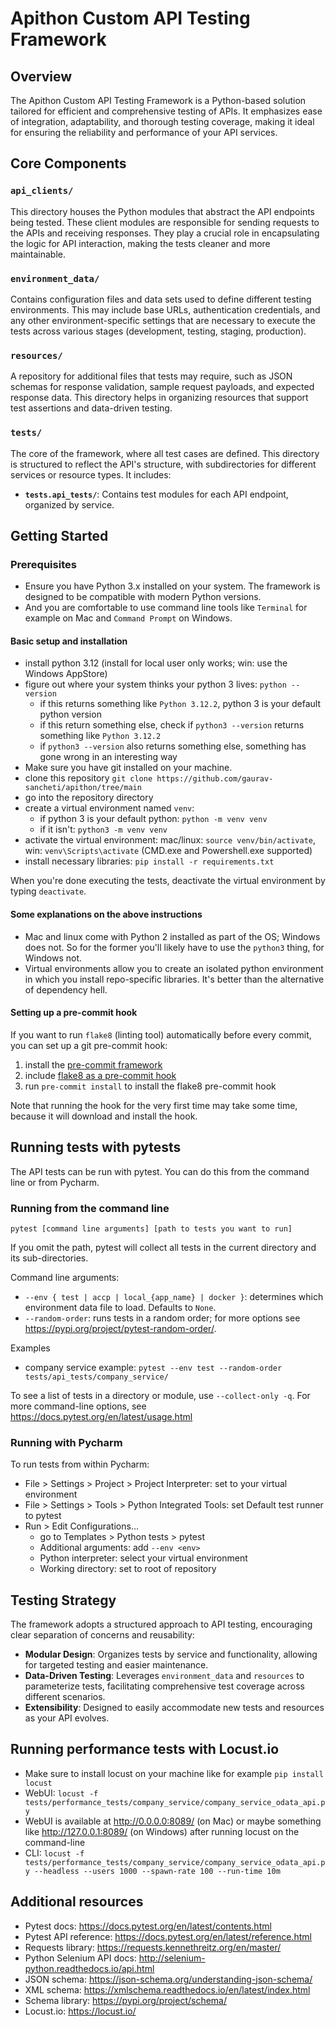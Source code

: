# Apithon Custom API Testing Framework

## Overview

The Apithon Custom API Testing Framework is a Python-based solution tailored for efficient and comprehensive testing of APIs. It emphasizes ease of integration, adaptability, and thorough testing coverage, making it ideal for ensuring the reliability and performance of your API services.

## Core Components

### `api_clients/`

This directory houses the Python modules that abstract the API endpoints being tested. These client modules are responsible for sending requests to the APIs and receiving responses. They play a crucial role in encapsulating the logic for API interaction, making the tests cleaner and more maintainable.

### `environment_data/`

Contains configuration files and data sets used to define different testing environments. This may include base URLs, authentication credentials, and any other environment-specific settings that are necessary to execute the tests across various stages (development, testing, staging, production).

### `resources/`

A repository for additional files that tests may require, such as JSON schemas for response validation, sample request payloads, and expected response data. This directory helps in organizing resources that support test assertions and data-driven testing.

### `tests/`

The core of the framework, where all test cases are defined. This directory is structured to reflect the API's structure, with subdirectories for different services or resource types. It includes:

- **`tests.api_tests/`**: Contains test modules for each API endpoint, organized by service.

## Getting Started

### Prerequisites

- Ensure you have Python 3.x installed on your system. The framework is designed to be compatible with modern Python versions.
- And you are comfortable to use command line tools like `Terminal` for example on Mac and `Command Prompt` on Windows.

#### Basic setup and installation
- install python 3.12 (install for local user only works; win: use the Windows AppStore)
- figure out where your system thinks your python 3 lives: `python --version`
  - if this returns something like `Python 3.12.2`, python 3 is your default python version
  - if this return something else, check if `python3 --version` returns something like `Python 3.12.2`
  - if `python3 --version` also returns something else, something has gone wrong in an interesting way
- Make sure you have git installed on your machine.
- clone this repository `git clone https://github.com/gaurav-sancheti/apithon/tree/main`
- go into the repository directory
- create a virtual environment named `venv`:
  - if python 3 is your default python: `python -m venv venv`
  - if it isn't: `python3 -m venv venv`
- activate the virtual environment: mac/linux: `source venv/bin/activate`, win: `venv\Scripts\activate` (CMD.exe and Powershell.exe supported)
- install necessary libraries: `pip install -r requirements.txt`

When you're done executing the tests, deactivate the virtual environment by typing `deactivate`.

#### Some explanations on the above instructions
- Mac and linux come with Python 2 installed as part of the OS; Windows does not. So for the former you'll likely have to use the `python3` thing, for Windows not.
- Virtual environments allow you to create an isolated python environment in which you install repo-specific libraries. It's better than the alternative of dependency hell.


#### Setting up a pre-commit hook
If you want to run `flake8` (linting tool) automatically before every commit, you can set up a git pre-commit hook:
1. install the [pre-commit framework](https://pre-commit.com/#install)
1. include [flake8 as a pre-commit hook](https://flake8.pycqa.org/en/latest/user/using-hooks.html#usage-with-the-pre-commit-git-hooks-framework)
1. run `pre-commit install` to install the flake8 pre-commit hook

Note that running the hook for the very first time may take some time, because it will download and install the hook.

## Running tests with pytests
The API tests can be run with pytest. You can do this from the command line or from Pycharm.

### Running from the command line
`pytest [command line arguments] [path to tests you want to run]`

If you omit the path, pytest will collect all tests in the current directory and its sub-directories.

Command line arguments: 
- `--env { test | accp | local_{app_name} | docker }`: determines which environment data file to load. Defaults to `None`.
- `--random-order`: runs tests in a random order; for more options see https://pypi.org/project/pytest-random-order/.

Examples
* company service example: `pytest --env test --random-order tests/api_tests/company_service/`

To see a list of tests in a directory or module, use `--collect-only -q`.
For more command-line options, see https://docs.pytest.org/en/latest/usage.html


### Running with Pycharm
To run tests from within Pycharm:
- File > Settings > Project > Project Interpreter: set to your virtual environment
- File > Settings > Tools > Python Integrated Tools: set Default test runner to pytest
- Run > Edit Configurations...
    - go to Templates > Python tests > pytest
    - Additional arguments: add `--env <env>`
    - Python interpreter: select your virtual environment
    - Working directory: set to root of repository

## Testing Strategy

The framework adopts a structured approach to API testing, encouraging clear separation of concerns and reusability:

- **Modular Design**: Organizes tests by service and functionality, allowing for targeted testing and easier maintenance.
- **Data-Driven Testing**: Leverages `environment_data` and `resources` to parameterize tests, facilitating comprehensive test coverage across different scenarios.
- **Extensibility**: Designed to easily accommodate new tests and resources as your API evolves.


## Running performance tests with Locust.io
- Make sure to install locust on your machine like for example `pip install locust`
- WebUI: `locust -f tests/performance_tests/company_service/company_service_odata_api.py`  
- WebUI is available at http://0.0.0.0:8089/ (on Mac) or maybe something like http://127.0.0.1:8089/ (on Windows) after running locust on the command-line     
- CLI: `locust -f tests/performance_tests/company_service/company_service_odata_api.py --headless --users 1000 --spawn-rate 100 --run-time 10m`


## Additional resources
- Pytest docs: https://docs.pytest.org/en/latest/contents.html
- Pytest API reference: https://docs.pytest.org/en/latest/reference.html
- Requests library: https://requests.kennethreitz.org/en/master/
- Python Selenium API docs: http://selenium-python.readthedocs.io/api.html
- JSON schema: https://json-schema.org/understanding-json-schema/
- XML schema: https://xmlschema.readthedocs.io/en/latest/index.html
- Schema library: https://pypi.org/project/schema/
- Locust.io: https://locust.io/


